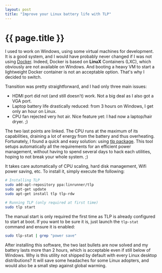 ```yaml
---
layout: post
title: "Improve your Linux battery life with TLP"
---
```


# {{ page.title }}

I used to work on Windows, using some virtual machines for development. It is a good system, and I would have probably
never changed if I was not using [Docker](https://www.docker.com/). Indeed, Docker is based on **LinuX** Containers (LXC),
which obviously are not available on Windows. And booting a heavy VM to start a lightweight Docker container is not an
acceptable option. That's why I decided to switch.

Transition was pretty straightforward, and I had only three main issues:

* HDMI port did not (and still doesn't) work. Not a big deal as I also got a VGA port.
* Laptop battery life drastically reduced: from 3 hours on Windows, I get only an hour on Linux.
* CPU fan rejected very hot air. Nice feature yet: I had now a laptop/hair dryer. ;)

The two last points are linked. The CPU runs at the maximum of its capabilities, draining a lot of energy from the battery
and thus overheating. Fortunately, I found a quick and easy solution: using [tlp package](http://linrunner.de/en/tlp/docs/tlp-linux-advanced-power-management.html).
This tool setups automatically all the requirements for an efficient power management, without having to spend several days to
hack each utilities, hoping to not break your whole system. ;)

It takes care automatically of CPU scaling, hard disk management, Wifi power saving, etc. To install it, simply execute
the following:

``` sh
# Installing TLP
sudo add-apt-repository ppa:linrunner/tlp
sudo apt-get update
sudo apt-get install tlp tlp-rdw

# Running TLP (only required at first time)
sudo tlp start
```
The manual start is only required the first time as TLP is already configured to start at boot. If you want to be sure it is,
just launch the `tlp-stat` command and ensure it is enabled:

``` sh
sudo tlp-stat | grep "power save"
```

After installing this software, the two last bullets are now solved and my battery lasts more than 2 hours, which is acceptable
even if still below of Windows. Why is this utility not shipped by default with every Linux desktop distributions? It will save
some headaches for some Linux adopters, and would also be a small step against global warming.
